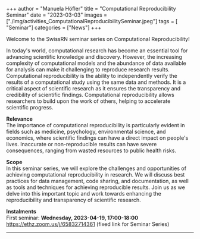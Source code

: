 +++
author = "Manuela Höfler"
title = "Computational Reproducibility Seminar"
date = "2023-03-03"
images  = ["./img/activities_ComputationalReproducibilitySeminar.jpeg"]
tags = [ "Seminar"]
categories = ["News"]
+++

Welcome to the SwissRN seminar series on Computational Reproducibility! 

In today's world, computational research has become an essential tool for advancing scientific knowledge and discovery. However, the increasing complexity of computational models and the abundance of data available for analysis can make it challenging to reproduce research results. Computational reproducibility is the ability to independently verify the results of a computational study using the same data and methods. It is a critical aspect of scientific research as it ensures the transparency and credibility of scientific findings. Computational reproducibility allows researchers to build upon the work of others, helping to accelerate scientific progress.
 
**Relevance** <br>
The importance of computational reproducibility is particularly evident in fields such as medicine, psychology, environmental science, and economics, where scientific findings can have a direct impact on people's lives. Inaccurate or non-reproducible results can have severe consequences, ranging from wasted resources to public health risks.
 
**Scope** <br>
In this seminar series, we will explore the challenges and opportunities of achieving computational reproducibility in research. We will discuss best practices for data management, code sharing, and documentation, as well as tools and techniques for achieving reproducible results. Join us as we delve into this important topic and work towards enhancing the reproducibility and transparency of scientific research.
 
**Instalments** <br>
First seminar: **Wednesday, 2023-04-19, 17:00-18:00**
https://ethz.zoom.us/j/65832714361 (fixed link for Seminar Series)




---

